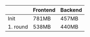 |           | Frontend  | Backend   |
| --------- |---------- | --------- |
| Init      | 781MB     | 457MB     |
| 1. round  | 538MB     | 440MB     |
